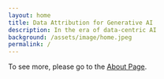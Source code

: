 ```yaml
---
layout: home
title: Data Attribution for Generative AI
description: In the era of data-centric AI
background: /assets/image/home.jpeg
permalink: /
---
```


To see more, please go to the [About Page](./about).

